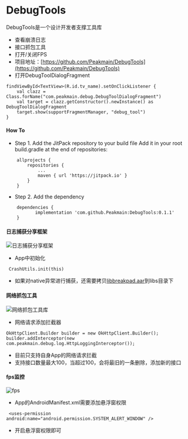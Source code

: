 # DebugTools
DebugTools是一个设计开发者支撑工具库

- 查看崩溃日志
- 接口抓包工具
- 打开/关闭FPS
- 项目地址：[https://github.com/Peakmain/DebugTools](https://github.com/Peakmain/DebugTools)
- 打开DebugToolDialogFragment
```
findViewById<TextView>(R.id.tv_name).setOnClickListener {
    val clazz = Class.forName("com.peakmain.debug.DebugToolDialogFragment")
    val target = clazz.getConstructor().newInstance() as DebugToolDialogFragment
    target.show(supportFragmentManager, "debug_tool")
}
```
#### How To
- Step 1. Add the JitPack repository to your build file
Add it in your root build.gradle at the end of repositories:
```
	allprojects {
		repositories {
			...
			maven { url 'https://jitpack.io' }
		}
	}
```
- Step 2. Add the dependency
```
	dependencies {
	       implementation 'com.github.Peakmain:DebugTools:0.1.1'
	}
```
#### 日志捕获分享框架
![日志捕获分享框架](https://user-images.githubusercontent.com/26482737/173175618-37bd970d-4c6d-42de-a304-eb69aee3719d.gif)
- App中初始化
```
 CrashUtils.init(this)
```
- 如果对native异常进行捕获，还需要拷贝[libbreakpad.aar](https://github.com/Peakmain/DebugTools/tree/master/debug/libs)到libs目录下
#### 网络抓包工具
![网络抓包工具库](https://user-images.githubusercontent.com/26482737/173175628-e62f3c68-6b72-4f25-ab98-4f08b39c3259.gif)
- 网络请求添加拦截器
```
OkHttpClient.Builder builder = new OkHttpClient.Builder();
builder.addInterceptor(new com.peakmain.debug.log.HttpLoggingInterceptor());
```
- 目前只支持自身App的网络请求拦截
- 支持接口数量最大100，当超过100，会将最旧的一条删除，添加新的接口

#### fps监控
![fps](https://user-images.githubusercontent.com/26482737/173175633-403a0f86-f914-40ac-a74d-359c0808361f.gif)
- App的AndroidManifest.xml需要添加悬浮窗权限
```
 <uses-permission android:name="android.permission.SYSTEM_ALERT_WINDOW" />
```
- 开启悬浮窗权限即可
